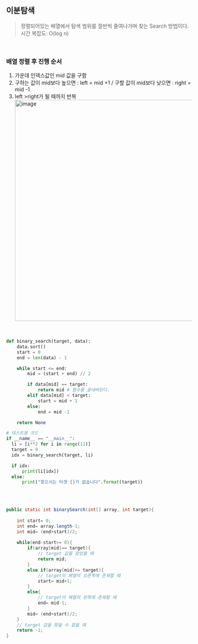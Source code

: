 ## 이분탐색
 
> 정렬되어있는 배열에서 탐색 범위를 절반씩 줄여나가며 찾는 Search 방법이다. 시간 복잡도: O(log n)
 
<br>

### 배열 정렬 후 진행 순서
1. 가운데 인덱스값인 mid 값을 구함
2. 구하는 값이 mid보다 높으면 : left = mid +1  /  구할 값이 mid보다 낮으면 : right = mid -1
3. left >right가 될 때까지 반복
<br><img width="600" alt="image" src="https://images.velog.io/images/ming/post/ab848f15-3998-4e61-b061-01458ad6f18d/%EC%9D%B4%EB%B6%84%ED%83%90%EC%83%89.png" ><br>
<br>

```python
def binary_search(target, data):
    data.sort()
    start = 0
    end = len(data) - 1

    while start <= end:
        mid = (start + end) // 2

        if data[mid] == target:
            return mid # 함수를 끝내버린다.
        elif data[mid] < target:
            start = mid + 1
        else:
            end = mid -1

    return None

# 테스트용 코드
if __name__ == "__main__":
  li = [i**2 for i in range(11)]
  target = 9
  idx = binary_search(target, li)

  if idx:
      print(li[idx])
  else:
      print("찾으시는 타겟 {}가 없습니다".format(target))
      
```
<br>

```java
public static int binarySearch(int[] array, int target){ 
 
    int start= 0; 
    int end= array.length-1; 
    int mid= (end+start)/2; 
 
    while(end-start>= 0){ 
        if(array[mid]== target){
            // target 값을 찾았을 때
            return mid; 
        }
        else if(array[mid]<= target){ 
            // target이 배열의 오른쪽에 존재할 때
            start= mid+1; 
        }
        else{ 
            // target이 배열의 왼쪽에 존재할 때
            end= mid-1; 
        } 
        mid= (end+start)/2; 
    } 
    // target 값을 찾을 수 없을 때
    return -1; 
}
```
